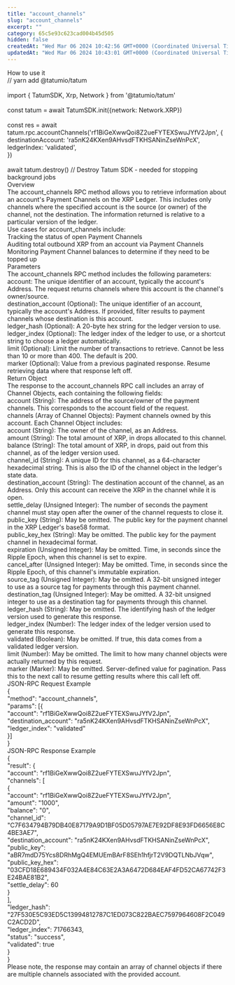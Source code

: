 ```yaml
---
title: "account_channels"
slug: "account_channels"
excerpt: ""
category: 65c5e93c623cad004b45d505
hidden: false
createdAt: "Wed Mar 06 2024 10:42:56 GMT+0000 (Coordinated Universal Time)"
updatedAt: "Wed Mar 06 2024 10:43:01 GMT+0000 (Coordinated Universal Time)"
---
```

How to use it  
// yarn add @tatumio/tatum  
​  
import { TatumSDK, Xrp, Network } from '@tatumio/tatum'  
​  
const tatum = await TatumSDK.init<Xrp>({network: Network.XRP})  
​  
const res = await tatum.rpc.accountChannels('rf1BiGeXwwQoi8Z2ueFYTEXSwuJYfV2Jpn', {  
  destinationAccount: 'ra5nK24KXen9AHvsdFTKHSANinZseWnPcX',  
  ledgerIndex: 'validated',  
})  
​  
await tatum.destroy() // Destroy Tatum SDK - needed for stopping background jobs  
Overview  
The account_channels RPC method allows you to retrieve information about an account's Payment Channels on the XRP Ledger. This includes only channels where the specified account is the source (or owner) of the channel, not the destination. The information returned is relative to a particular version of the ledger.  
Use cases for account_channels include:  
Tracking the status of open Payment Channels  
Auditing total outbound XRP from an account via Payment Channels  
Monitoring Payment Channel balances to determine if they need to be topped up  
Parameters  
The account_channels RPC method includes the following parameters:  
account: The unique identifier of an account, typically the account's Address. The request returns channels where this account is the channel's owner/source.  
destination_account (Optional): The unique identifier of an account, typically the account's Address. If provided, filter results to payment channels whose destination is this account.  
ledger_hash (Optional): A 20-byte hex string for the ledger version to use.  
ledger_index (Optional): The ledger index of the ledger to use, or a shortcut string to choose a ledger automatically.  
limit (Optional): Limit the number of transactions to retrieve. Cannot be less than 10 or more than 400. The default is 200.  
marker (Optional): Value from a previous paginated response. Resume retrieving data where that response left off.  
Return Object  
The response to the account_channels RPC call includes an array of Channel Objects, each containing the following fields:  
account (String): The address of the source/owner of the payment channels. This corresponds to the account field of the request.  
channels (Array of Channel Objects): Payment channels owned by this account. Each Channel Object includes:  
account (String): The owner of the channel, as an Address.  
amount (String): The total amount of XRP, in drops allocated to this channel.  
balance (String): The total amount of XRP, in drops, paid out from this channel, as of the ledger version used.  
channel_id (String): A unique ID for this channel, as a 64-character hexadecimal string. This is also the ID of the channel object in the ledger's state data.  
destination_account (String): The destination account of the channel, as an Address. Only this account can receive the XRP in the channel while it is open.  
settle_delay (Unsigned Integer): The number of seconds the payment channel must stay open after the owner of the channel requests to close it.  
public_key (String): May be omitted. The public key for the payment channel in the XRP Ledger's base58 format.  
public_key_hex (String): May be omitted. The public key for the payment channel in hexadecimal format.  
expiration (Unsigned Integer): May be omitted. Time, in seconds since the Ripple Epoch, when this channel is set to expire.  
cancel_after (Unsigned Integer): May be omitted. Time, in seconds since the Ripple Epoch, of this channel's immutable expiration.  
source_tag (Unsigned Integer): May be omitted. A 32-bit unsigned integer to use as a source tag for payments through this payment channel.  
destination_tag (Unsigned Integer): May be omitted. A 32-bit unsigned integer to use as a destination tag for payments through this channel.  
ledger_hash (String): May be omitted. The identifying hash of the ledger version used to generate this response.  
ledger_index (Number): The ledger index of the ledger version used to generate this response.  
validated (Boolean): May be omitted. If true, this data comes from a validated ledger version.  
limit (Number): May be omitted. The limit to how many channel objects were actually returned by this request.  
marker (Marker): May be omitted. Server-defined value for pagination. Pass this to the next call to resume getting results where this call left off.  
JSON-RPC Request Example  
{  
    "method": "account_channels",  
    "params": [{  
        "account": "rf1BiGeXwwQoi8Z2ueFYTEXSwuJYfV2Jpn",  
        "destination_account": "ra5nK24KXen9AHvsdFTKHSANinZseWnPcX",  
        "ledger_index": "validated"  
    }]  
}  
JSON-RPC Response Example  
{  
  "result": {  
    "account": "rf1BiGeXwwQoi8Z2ueFYTEXSwuJYfV2Jpn",  
    "channels": [  
      {  
        "account": "rf1BiGeXwwQoi8Z2ueFYTEXSwuJYfV2Jpn",  
        "amount": "1000",  
        "balance": "0",  
        "channel_id": "C7F634794B79DB40E87179A9D1BF05D05797AE7E92DF8E93FD6656E8C4BE3AE7",  
        "destination_account": "ra5nK24KXen9AHvsdFTKHSANinZseWnPcX",  
        "public_key": "aBR7mdD75Ycs8DRhMgQ4EMUEmBArF8SEh1hfjrT2V9DQTLNbJVqw",  
        "public_key_hex": "03CFD18E689434F032A4E84C63E2A3A6472D684EAF4FD52CA67742F3E24BAE81B2",  
        "settle_delay": 60  
      }  
    ],  
    "ledger_hash": "27F530E5C93ED5C13994812787C1ED073C822BAEC7597964608F2C049C2ACD2D",  
    "ledger_index": 71766343,  
    "status": "success",  
    "validated": true  
  }  
}  
Please note, the response may contain an array of channel objects if there are multiple channels associated with the provided account.
